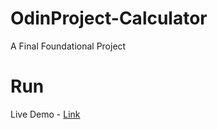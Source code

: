 # OdinProject-Calculator
A Final Foundational Project
# Run
Live Demo - [Link](https://swapnanil1.github.io/OdinProject-Calculator/)
